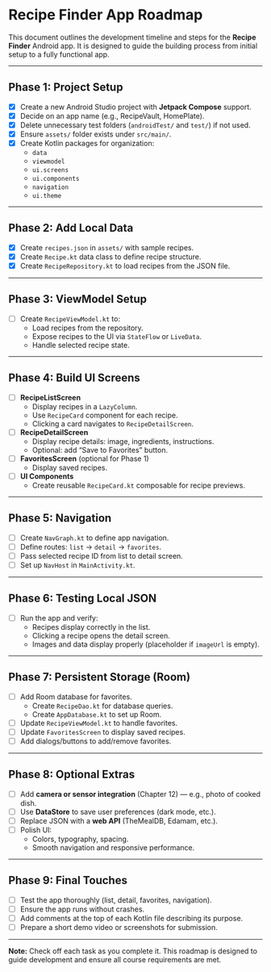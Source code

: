 # Recipe Finder App Roadmap

This document outlines the development timeline and steps for the **Recipe Finder** Android app. It is designed to guide the building process from initial setup to a fully functional app.

---

## Phase 1: Project Setup
- [x] Create a new Android Studio project with **Jetpack Compose** support.
- [x] Decide on an app name (e.g., RecipeVault, HomePlate).
- [x] Delete unnecessary test folders (`androidTest/` and `test/`) if not used.
- [x] Ensure `assets/` folder exists under `src/main/`.
- [x] Create Kotlin packages for organization:
  - `data`
  - `viewmodel`
  - `ui.screens`
  - `ui.components`
  - `navigation`
  - `ui.theme`

---

## Phase 2: Add Local Data
- [x] Create `recipes.json` in `assets/` with sample recipes.
- [x] Create `Recipe.kt` data class to define recipe structure.
- [x] Create `RecipeRepository.kt` to load recipes from the JSON file.

---

## Phase 3: ViewModel Setup
- [ ] Create `RecipeViewModel.kt` to:
  - Load recipes from the repository.
  - Expose recipes to the UI via `StateFlow` or `LiveData`.
  - Handle selected recipe state.

---

## Phase 4: Build UI Screens
- [ ] **RecipeListScreen**
  - Display recipes in a `LazyColumn`.
  - Use `RecipeCard` component for each recipe.
  - Clicking a card navigates to `RecipeDetailScreen`.
- [ ] **RecipeDetailScreen**
  - Display recipe details: image, ingredients, instructions.
  - Optional: add “Save to Favorites” button.
- [ ] **FavoritesScreen** (optional for Phase 1)
  - Display saved recipes.
- [ ] **UI Components**
  - Create reusable `RecipeCard.kt` composable for recipe previews.

---

## Phase 5: Navigation
- [ ] Create `NavGraph.kt` to define app navigation.
- [ ] Define routes: `list` → `detail` → `favorites`.
- [ ] Pass selected recipe ID from list to detail screen.
- [ ] Set up `NavHost` in `MainActivity.kt`.

---

## Phase 6: Testing Local JSON
- [ ] Run the app and verify:
  - Recipes display correctly in the list.
  - Clicking a recipe opens the detail screen.
  - Images and data display properly (placeholder if `imageUrl` is empty).

---

## Phase 7: Persistent Storage (Room)
- [ ] Add Room database for favorites.
  - Create `RecipeDao.kt` for database queries.
  - Create `AppDatabase.kt` to set up Room.
- [ ] Update `RecipeViewModel.kt` to handle favorites.
- [ ] Update `FavoritesScreen` to display saved recipes.
- [ ] Add dialogs/buttons to add/remove favorites.

---

## Phase 8: Optional Extras
- [ ] Add **camera or sensor integration** (Chapter 12) — e.g., photo of cooked dish.
- [ ] Use **DataStore** to save user preferences (dark mode, etc.).
- [ ] Replace JSON with a **web API** (TheMealDB, Edamam, etc.).
- [ ] Polish UI:
  - Colors, typography, spacing.
  - Smooth navigation and responsive performance.

---

## Phase 9: Final Touches
- [ ] Test the app thoroughly (list, detail, favorites, navigation).
- [ ] Ensure the app runs without crashes.
- [ ] Add comments at the top of each Kotlin file describing its purpose.
- [ ] Prepare a short demo video or screenshots for submission.

---

**Note:** Check off each task as you complete it. This roadmap is designed to guide development and ensure all course requirements are met.
